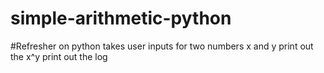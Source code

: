 # simple-arithmetic-python

#Refresher on python 
takes user inputs for two numbers x and y 
print out the x^y
print out the log

